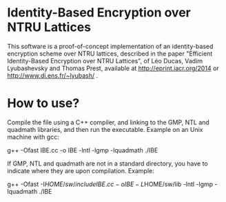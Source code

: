 Identity-Based Encryption over NTRU Lattices
===========

This software is a proof-of-concept implementation of an identity-based encryption scheme over NTRU lattices, described in the paper "Efficient Identity-Based Encryption over NTRU Lattices", of Léo Ducas, Vadim Lyubashevsky and Thomas Prest, available at http://eprint.iacr.org/2014 or http://www.di.ens.fr/~lyubash/ .

How to use?
===========

Compile the file using a C++ compiler, and linking to the GMP, NTL and quadmath libraries, and then run the executable.
Example on an Unix machine with gcc:

g++ -Ofast IBE.cc -o IBE -lntl -lgmp -lquadmath
./IBE


If GMP, NTL and quadmath are not in a standard directory, you have to indicate where they are upon compilation.
Example:

g++ -Ofast -I$HOME/sw/include IBE.cc -o IBE -L$HOME/sw/lib -lntl -lgmp -lquadmath
./IBE
